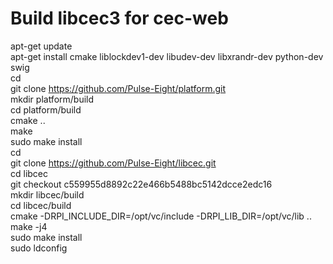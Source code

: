 # Build libcec3 for cec-web
apt-get update  
apt-get install cmake liblockdev1-dev libudev-dev libxrandr-dev python-dev swig  
cd  
git clone https://github.com/Pulse-Eight/platform.git  
mkdir platform/build  
cd platform/build  
cmake ..  
make  
sudo make install  
cd  
git clone https://github.com/Pulse-Eight/libcec.git  
cd libcec  
git checkout c559955d8892c22e466b5488bc5142dcce2edc16  
mkdir libcec/build  
cd libcec/build  
cmake -DRPI_INCLUDE_DIR=/opt/vc/include -DRPI_LIB_DIR=/opt/vc/lib ..  
make -j4  
sudo make install  
sudo ldconfig  
